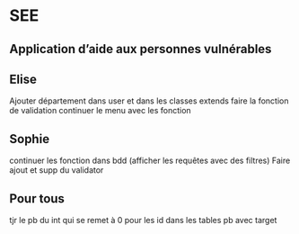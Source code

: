 # SEE
## Application d’aide aux personnes vulnérables

## Elise
Ajouter département dans user et dans les classes extends 
faire la fonction de validation
continuer le menu avec les fonction


## Sophie
continuer les fonction dans bdd (afficher les requêtes avec des filtres)
Faire ajout et supp du validator 
 
## Pour tous
tjr le pb du int qui se remet à 0 pour les id dans les tables 
pb avec target 
